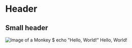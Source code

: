 # Header 
## Small header
![Image of a Monkey](https://www.google.com/url?sa=i&url=https%3A%2F%2Fclipart-library.com%2Fbatman-logo-clipart.html&psig=AOvVaw1eFMt1fNMgm41IDdBglIGi&ust=1687441130397000&source=images&cd=vfe&ved=0CBEQjRxqFwoTCIjD94yq1P8CFQAAAAAdAAAAABAV)
$ echo "Hello, World!"
Hello, World!
